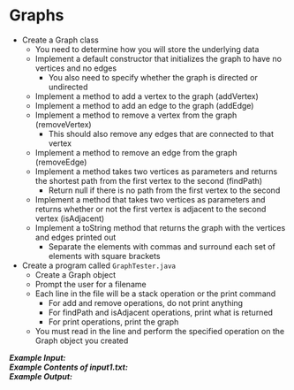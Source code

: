# Graphs

- Create a Graph class
  - You need to determine how you will store the underlying data
  - Implement a default constructor that initializes the graph to have no vertices and no edges
    - You also need to specify whether the graph is directed or undirected
  - Implement a method to add a vertex to the graph (addVertex)
  - Implement a method to add an edge to the graph (addEdge)
  - Implement a method to remove a vertex from the graph (removeVertex)
    - This should also remove any edges that are connected to that vertex
  - Implement a method to remove an edge from the graph (removeEdge)
  - Implement a method takes two vertices as parameters and returns the shortest path from the first vertex to the second (findPath)
    - Return null if there is no path from the first vertex to the second
  - Implement a method that takes two vertices as parameters and returns whether or not the first vertex is adjacent to the second vertex (isAdjacent)
  - Implement a toString method that returns the graph with the vertices and edges printed out
    - Separate the elements with commas and surround each set of elements with square brackets
- Create a program called `GraphTester.java`
  - Create a Graph object
  - Prompt the user for a filename
  - Each line in the file will be a stack operation or the print command
    - For add and remove operations, do not print anything
    - For findPath and isAdjacent operations, print what is returned
    - For print operations, print the graph
  - You must read in the line and perform the specified operation on the Graph object you created

***Example Input:***\
***Example Contents of input1.txt:***\
***Example Output:***
